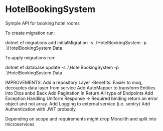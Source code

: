 # HotelBookingSystem
Symple API for booking hotel rooms

To create migration run:

dotnet ef migrations add InitialMigration -s .\HotelBookingSystem -p .\HotelBookingSystem.Data

To apply migrations run:

dotnet ef database update -s .\HotelBookingSystem -p .\HotelBookingSystem.Data


IMPROVEMENTS:
Add a repository Layer 
	-Benefits: Easier to moq, decouples data layer from service
Add AutoMapper to transform Entities into Dtos anbd Back
Add Pagination in Return All type of Endpoints
Add Exception Handling
Uniform Response -> Required binding return an error object and not array.
Add Logging to external service (i.e. sentry)
Add Authentication with JWT probably

Depending on scope and requirements might drop Monolith and split into microservices



